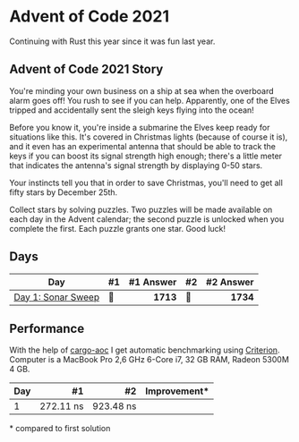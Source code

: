 # Advent of Code 2021

Continuing with Rust this year since it was fun last year.

## Advent of Code 2021 Story

You're minding your own business on a ship at sea when the overboard alarm goes off! You rush to see if you can help. Apparently, one of the Elves tripped and accidentally sent the sleigh keys flying into the ocean!

Before you know it, you're inside a submarine the Elves keep ready for situations like this. It's covered in Christmas lights (because of course it is), and it even has an experimental antenna that should be able to track the keys if you can boost its signal strength high enough; there's a little meter that indicates the antenna's signal strength by displaying 0-50 stars.

Your instincts tell you that in order to save Christmas, you'll need to get all fifty stars by December 25th.

Collect stars by solving puzzles. Two puzzles will be made available on each day in the Advent calendar; the second puzzle is unlocked when you complete the first. Each puzzle grants one star. Good luck!

## Days

| Day                                                                                                  | #1  | #1 Answer | #2  | #2 Answer |
| ---------------------------------------------------------------------------------------------------- | --- | --------: | --- | --------: |
| [Day 1: Sonar Sweep](https://github.com/believer/advent-of-code/blob/master/rust/2021/src/day_01.rs) | 🌟  |  **1713** | 🌟  |  **1734** |

## Performance

With the help of [cargo-aoc](https://github.com/gobanos/cargo-aoc) I get automatic benchmarking using [Criterion](https://github.com/bheisler/criterion.rs). Computer is a MacBook Pro 2,6 GHz 6-Core i7, 32 GB RAM, Radeon 5300M 4 GB.

| Day |        #1 |        #2 | Improvement\* |
| --- | --------: | --------: | ------------- |
| 1   | 272.11 ns | 923.48 ns |               |

\* compared to first solution
